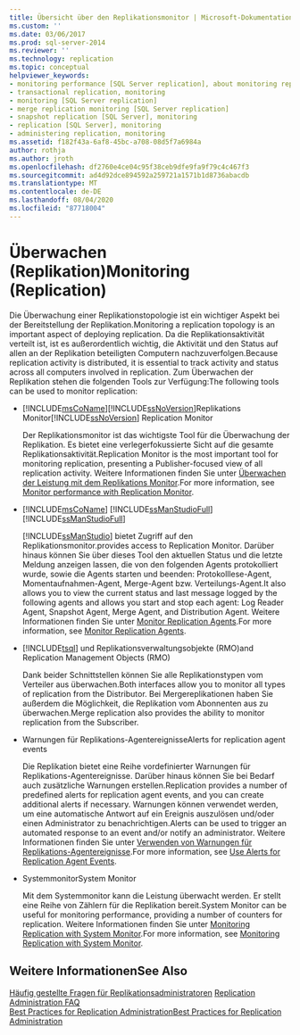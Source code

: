 ```yaml
---
title: Übersicht über den Replikationsmonitor | Microsoft-Dokumentation
ms.custom: ''
ms.date: 03/06/2017
ms.prod: sql-server-2014
ms.reviewer: ''
ms.technology: replication
ms.topic: conceptual
helpviewer_keywords:
- monitoring performance [SQL Server replication], about monitoring replication
- transactional replication, monitoring
- monitoring [SQL Server replication]
- merge replication monitoring [SQL Server replication]
- snapshot replication [SQL Server], monitoring
- replication [SQL Server], monitoring
- administering replication, monitoring
ms.assetid: f182f43a-6af8-45bc-a708-08d5f7a6984a
author: rothja
ms.author: jroth
ms.openlocfilehash: df2760e4ce04c95f38ceb9dfe9fa9f79c4c467f3
ms.sourcegitcommit: ad4d92dce894592a259721a1571b1d8736abacdb
ms.translationtype: MT
ms.contentlocale: de-DE
ms.lasthandoff: 08/04/2020
ms.locfileid: "87718004"
---
```

# <a name="monitoring-replication"></a><span data-ttu-id="35d67-102">Überwachen (Replikation)</span><span class="sxs-lookup"><span data-stu-id="35d67-102">Monitoring (Replication)</span></span>
  <span data-ttu-id="35d67-103">Die Überwachung einer Replikationstopologie ist ein wichtiger Aspekt bei der Bereitstellung der Replikation.</span><span class="sxs-lookup"><span data-stu-id="35d67-103">Monitoring a replication topology is an important aspect of deploying replication.</span></span> <span data-ttu-id="35d67-104">Da die Replikationsaktivität verteilt ist, ist es außerordentlich wichtig, die Aktivität und den Status auf allen an der Replikation beteiligten Computern nachzuverfolgen.</span><span class="sxs-lookup"><span data-stu-id="35d67-104">Because replication activity is distributed, it is essential to track activity and status across all computers involved in replication.</span></span> <span data-ttu-id="35d67-105">Zum Überwachen der Replikation stehen die folgenden Tools zur Verfügung:</span><span class="sxs-lookup"><span data-stu-id="35d67-105">The following tools can be used to monitor replication:</span></span>  
  
-   [!INCLUDE[msCoName](../../includes/msCoName-md.md)]<span data-ttu-id="35d67-106">[!INCLUDE[ssNoVersion](../../includes/ssNoVersion-md.md)]Replikations Monitor</span><span class="sxs-lookup"><span data-stu-id="35d67-106">[!INCLUDE[ssNoVersion](../../includes/ssNoVersion-md.md)] Replication Monitor</span></span>  
  
     <span data-ttu-id="35d67-107">Der Replikationsmonitor ist das wichtigste Tool für die Überwachung der Replikation. Es bietet eine verlegerfokussierte Sicht auf die gesamte Replikationsaktivität.</span><span class="sxs-lookup"><span data-stu-id="35d67-107">Replication Monitor is the most important tool for monitoring replication, presenting a Publisher-focused view of all replication activity.</span></span> <span data-ttu-id="35d67-108">Weitere Informationen finden Sie unter [Überwachen der Leistung mit dem Replikations Monitor](monitor/monitor-performance-with-replication-monitor.md).</span><span class="sxs-lookup"><span data-stu-id="35d67-108">For more information, see [Monitor performance with Replication Monitor](monitor/monitor-performance-with-replication-monitor.md).</span></span>  
  
-   [!INCLUDE[msCoName](../../includes/msCoName-md.md)] <span data-ttu-id="35d67-109">[!INCLUDE[ssManStudioFull](../../includes/ssManStudioFull-md.md)]</span><span class="sxs-lookup"><span data-stu-id="35d67-109">[!INCLUDE[ssManStudioFull](../../includes/ssManStudioFull-md.md)]</span></span>  
  
     [!INCLUDE[ssManStudio](../../includes/ssManStudio-md.md)] <span data-ttu-id="35d67-110">bietet Zugriff auf den Replikationsmonitor.</span><span class="sxs-lookup"><span data-stu-id="35d67-110">provides access to Replication Monitor.</span></span> <span data-ttu-id="35d67-111">Darüber hinaus können Sie über dieses Tool den aktuellen Status und die letzte Meldung anzeigen lassen, die von den folgenden Agents protokolliert wurde, sowie die Agents starten und beenden: Protokolllese-Agent, Momentaufnahmen-Agent, Merge-Agent bzw. Verteilungs-Agent.</span><span class="sxs-lookup"><span data-stu-id="35d67-111">It also allows you to view the current status and last message logged by the following agents and allows you start and stop each agent: Log Reader Agent, Snapshot Agent, Merge Agent, and Distribution Agent.</span></span> <span data-ttu-id="35d67-112">Weitere Informationen finden Sie unter [Monitor Replication Agents](monitor/monitor-replication-agents.md).</span><span class="sxs-lookup"><span data-stu-id="35d67-112">For more information, see [Monitor Replication Agents](monitor/monitor-replication-agents.md).</span></span>  
  
-   [!INCLUDE[tsql](../../includes/tsql-md.md)] <span data-ttu-id="35d67-113">und Replikationsverwaltungsobjekte (RMO)</span><span class="sxs-lookup"><span data-stu-id="35d67-113">and Replication Management Objects (RMO)</span></span>  
  
     <span data-ttu-id="35d67-114">Dank beider Schnittstellen können Sie alle Replikationstypen vom Verteiler aus überwachen.</span><span class="sxs-lookup"><span data-stu-id="35d67-114">Both interfaces allow you to monitor all types of replication from the Distributor.</span></span> <span data-ttu-id="35d67-115">Bei Mergereplikationen haben Sie außerdem die Möglichkeit, die Replikation vom Abonnenten aus zu überwachen.</span><span class="sxs-lookup"><span data-stu-id="35d67-115">Merge replication also provides the ability to monitor replication from the Subscriber.</span></span>  
  
-   <span data-ttu-id="35d67-116">Warnungen für Replikations-Agentereignisse</span><span class="sxs-lookup"><span data-stu-id="35d67-116">Alerts for replication agent events</span></span>  
  
     <span data-ttu-id="35d67-117">Die Replikation bietet eine Reihe vordefinierter Warnungen für Replikations-Agentereignisse. Darüber hinaus können Sie bei Bedarf auch zusätzliche Warnungen erstellen.</span><span class="sxs-lookup"><span data-stu-id="35d67-117">Replication provides a number of predefined alerts for replication agent events, and you can create additional alerts if necessary.</span></span> <span data-ttu-id="35d67-118">Warnungen können verwendet werden, um eine automatische Antwort auf ein Ereignis auszulösen und/oder einen Administrator zu benachrichtigen.</span><span class="sxs-lookup"><span data-stu-id="35d67-118">Alerts can be used to trigger an automated response to an event and/or notify an administrator.</span></span> <span data-ttu-id="35d67-119">Weitere Informationen finden Sie unter [Verwenden von Warnungen für Replikations-Agentereignisse](agents/use-alerts-for-replication-agent-events.md).</span><span class="sxs-lookup"><span data-stu-id="35d67-119">For more information, see [Use Alerts for Replication Agent Events](agents/use-alerts-for-replication-agent-events.md).</span></span>  
  
-   <span data-ttu-id="35d67-120">Systemmonitor</span><span class="sxs-lookup"><span data-stu-id="35d67-120">System Monitor</span></span>  
  
     <span data-ttu-id="35d67-121">Mit dem Systemmonitor kann die Leistung überwacht werden. Er stellt eine Reihe von Zählern für die Replikation bereit.</span><span class="sxs-lookup"><span data-stu-id="35d67-121">System Monitor can be useful for monitoring performance, providing a number of counters for replication.</span></span> <span data-ttu-id="35d67-122">Weitere Informationen finden Sie unter [Monitoring Replication with System Monitor](monitor/monitoring-replication-with-system-monitor.md).</span><span class="sxs-lookup"><span data-stu-id="35d67-122">For more information, see [Monitoring Replication with System Monitor](monitor/monitoring-replication-with-system-monitor.md).</span></span>  
  
## <a name="see-also"></a><span data-ttu-id="35d67-123">Weitere Informationen</span><span class="sxs-lookup"><span data-stu-id="35d67-123">See Also</span></span>  
 <span data-ttu-id="35d67-124">[Häufig gestellte Fragen für Replikationsadministratoren](administration/frequently-asked-questions-for-replication-administrators.md) </span><span class="sxs-lookup"><span data-stu-id="35d67-124">[Replication Administration FAQ](administration/frequently-asked-questions-for-replication-administrators.md) </span></span>  
 [<span data-ttu-id="35d67-125">Best Practices for Replication Administration</span><span class="sxs-lookup"><span data-stu-id="35d67-125">Best Practices for Replication Administration</span></span>](administration/best-practices-for-replication-administration.md)   

  
  
